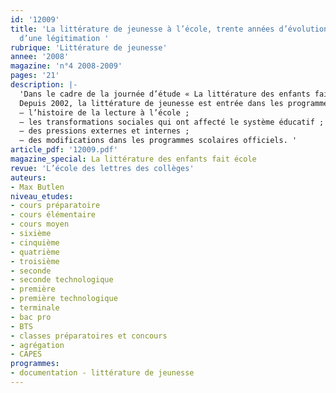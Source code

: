 ```yaml
---
id: '12009'
title: 'La littérature de jeunesse à l’école, trente années d’évolution. Histoire
  d’une légitimation '
rubrique: 'Littérature de jeunesse'
annee: '2008'
magazine: 'n°4 2008-2009'
pages: '21'
description: |-
  'Dans le cadre de la journée d’étude « La littérature des enfants fait école » (15 novembre 2008) à l’initiative des éditions Casterman, l’école des loisirs, Flammarion-Père Castor et Gallimard Jeunesse, Max Butlen retrace l’évolution de la place de la littérature de jeunesse à l’école ces trente dernières années.
  Depuis 2002, la littérature de jeunesse est entrée dans les programmes officiels de l’école primaire. Pour comprendre les raisons de cette légitimation, il convient de prendre en compte certains facteurs explicatifs :
  – l’histoire de la lecture à l’école ;
  – les transformations sociales qui ont affecté le système éducatif ;
  – des pressions externes et internes ;
  – des modifications dans les programmes scolaires officiels. '
article_pdf: '12009.pdf'
magazine_special: La littérature des enfants fait école
revue: 'L’école des lettres des collèges'
auteurs:
- Max Butlen
niveau_etudes:
- cours préparatoire
- cours élémentaire
- cours moyen
- sixième
- cinquième
- quatrième
- troisième
- seconde
- seconde technologique
- première
- première technologique
- terminale
- bac pro
- BTS
- classes préparatoires et concours
- agrégation
- CAPES
programmes:
- documentation - littérature de jeunesse
---
```

